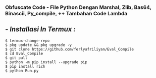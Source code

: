 ### Obfuscate Code - File Python Dengan Marshal, Zlib, Bas64, Binascii, Py_compile, ++ Tambahan Code Lambda

## - *Installasi In Termux :*
```python3
$ termux-change-repo
$ pkg update && pkg upgrade -y
$ git clone https://github.com/ferlyafriliyan/Eval_Compile
$ cd Eval_Compile
$ git pull
$ python -m pip install --upgrade pip
$ pip install rich
$ python Run.py
```
